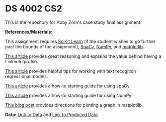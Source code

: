 # DS 4002 CS2
This is the repository for Abby Zorn's case study final assignment.

**References/Materials:**


This assignment requires [SciKit Learn](https://scikit-learn.org/stable/) (if the student wishes to go further past the bounds of the assignment),
[SpaCy](https://spacy.io/),
[NumPy](https://numpy.org/doc/stable/index.html),
and [matplotlib](https://matplotlib.org/).

[This article](https://www.topresume.com/career-advice/why-linkedin-is-important) provides great reasoning and explains the value behind having a LinkedIn profile.

[This article](https://medium.com/@morgan.fitzgerald/visualizing-feature-importance-in-a-simple-text-classification-model-b0495197eac) provides helpful tips for working with text recogition regressional models.

[This article](https://realpython.com/natural-language-processing-spacy-python/) provides a how-to starting guide for using spaCy. 

[This article](https://numpy.org/doc/stable/user/quickstart.html) provides a how-to starting guide for using NumPy.

[This blog post](https://www.quora.com/How-can-I-plot-a-graph-in-Python-using-Matplotlib) provides directions for plotting a graph in matplotlib.

**Data:**
[Link to Data](https://www.kaggle.com/datasets/arshkon/linkedin-job-postings) and
[Link to Produced Data](https://github.com/ajzorn/DS4002Project1/blob/main/Data/extracted_skills.csv.zip)
